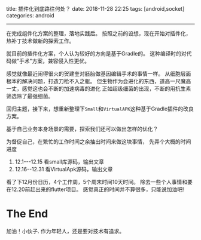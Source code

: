 title: 插件化到底路往何处？
date: 2018-11-28 22:25
tags: [android,socket]
categories: android

------


在完成组件化方案的整理，落地实践后。
按照之前的设想，现在开始对插件化，热补丁技术做新的探索工作。


就目前的插件化方案，个人认为较好的方向是基于Gradle的。
这种编译时的对代码做"手术"方案，兼容侵入性更优。


感觉就像最近闹得很火的贺建奎对胚胎做基因编辑手术的事情一样。
从细胞层面根本的解决问题，打造刀枪不入之躯。
但生物作为会进化的东西，道高一尺魔高一丈，感觉这也会不断的加速病毒的进化
正如超级细菌的出现，不断的用抗生素筛选除了最强细菌。

回归主题，接下来，想重新整理下`Small`和`VirtualAPK`这种基于Gradle插件的改良方案。

基于自己业务本身场景的需要，探索我们还可以做出怎样的优化？

为督促自己，在繁忙的工作时间之余抽出时间来做这块事情，
先弄个大概的时间进度
1. 12.1---12.15 看small库源码，输出文章
2. 12.16--12.31 看VirtualApk源码，输出文章

看了下12月份日历，4个工作周，5个周末时间10天时间。
除去一些个人事情和要在12.20前赶出来的flutter项目。
感觉真正的时间并不算很多，只能说加油吧!

# The End
加油！小伙子.
作为年轻人，还是要对技术有追求。
